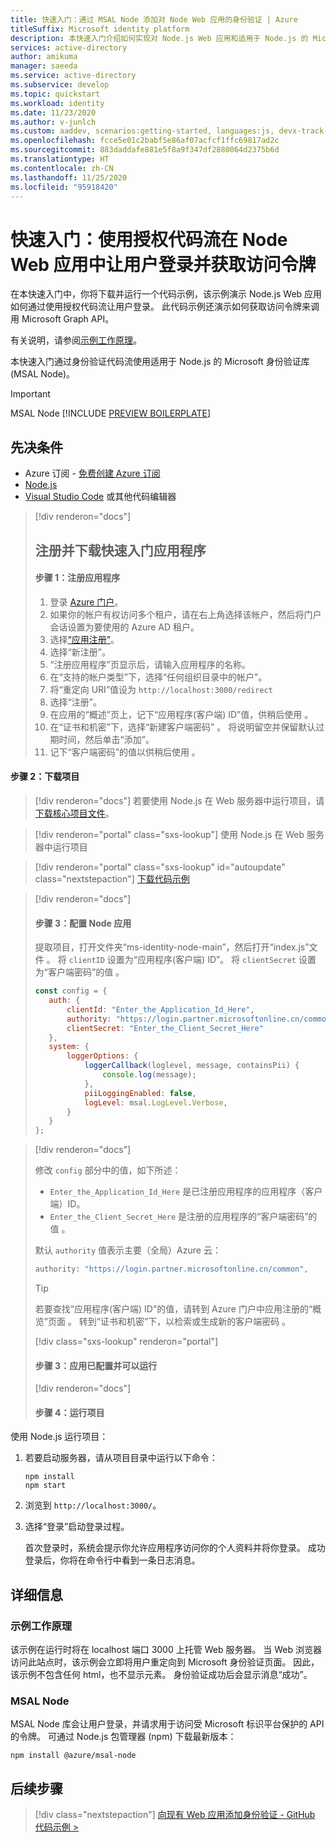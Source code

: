 ```yaml
---
title: 快速入门：通过 MSAL Node 添加对 Node Web 应用的身份验证 | Azure
titleSuffix: Microsoft identity platform
description: 本快速入门介绍如何实现对 Node.js Web 应用和适用于 Node.js 的 Microsoft 身份验证库 (MSAL) 的身份验证。
services: active-directory
author: amikuma
manager: saeeda
ms.service: active-directory
ms.subservice: develop
ms.topic: quickstart
ms.workload: identity
ms.date: 11/23/2020
ms.author: v-junlch
ms.custom: aaddev, scenarios:getting-started, languages:js, devx-track-js
ms.openlocfilehash: fcce5e01c2babf5e86af07acfcf1ffc69817ad2c
ms.sourcegitcommit: 883daddafe881e5f8a9f347df2880064d2375b6d
ms.translationtype: HT
ms.contentlocale: zh-CN
ms.lasthandoff: 11/25/2020
ms.locfileid: "95918420"
---
```

# <a name="quickstart-sign-in-users-and-get-an-access-token-in-a-node-web-app-using-the-auth-code-flow"></a>快速入门：使用授权代码流在 Node Web 应用中让用户登录并获取访问令牌

在本快速入门中，你将下载并运行一个代码示例，该示例演示 Node.js Web 应用如何通过使用授权代码流让用户登录。 此代码示例还演示如何获取访问令牌来调用 Microsoft Graph API。 

有关说明，请参阅[示例工作原理](#how-the-sample-works)。

本快速入门通过身份验证代码流使用适用于 Node.js 的 Microsoft 身份验证库 (MSAL Node)。

> [!IMPORTANT]
> MSAL Node [!INCLUDE [PREVIEW BOILERPLATE](../../../includes/active-directory-develop-preview.md)]

## <a name="prerequisites"></a>先决条件

* Azure 订阅 - [免费创建 Azure 订阅](https://www.azure.cn/pricing/1rmb-trial)
* [Node.js](https://nodejs.org/en/download/)
* [Visual Studio Code](https://code.visualstudio.com/download) 或其他代码编辑器

> [!div renderon="docs"]
> ## <a name="register-and-download-your-quickstart-application"></a>注册并下载快速入门应用程序
>
> #### <a name="step-1-register-your-application"></a>步骤 1：注册应用程序
>
> 1. 登录 [Azure 门户](https://portal.azure.cn)。
> 1. 如果你的帐户有权访问多个租户，请在右上角选择该帐户，然后将门户会话设置为要使用的 Azure AD 租户。
> 1. 选择[“应用注册”](https://portal.azure.cn/#blade/Microsoft_AAD_IAM/ActiveDirectoryMenuBlade/RegisteredAppsPreview)。
> 1. 选择“新注册”。
> 1. “注册应用程序”页显示后，请输入应用程序的名称。
> 1. 在“支持的帐户类型”下，选择“任何组织目录中的帐户”。 
> 1. 将“重定向 URI”值设为 `http://localhost:3000/redirect`
> 1. 选择“注册”。 
> 1. 在应用的“概述”页上，记下“应用程序(客户端) ID”值，供稍后使用 。
> 1. 在“证书和机密”下，选择“新建客户端密码” 。  将说明留空并保留默认过期时间，然后单击“添加”。
> 1. 记下“客户端密码”的值以供稍后使用 。

#### <a name="step-2-download-the-project"></a>步骤 2：下载项目

> [!div renderon="docs"]
> 若要使用 Node.js 在 Web 服务器中运行项目，请[下载核心项目文件](https://github.com/Azure-Samples/ms-identity-node/archive/main.zip)。

> [!div renderon="portal" class="sxs-lookup"]
> 使用 Node.js 在 Web 服务器中运行项目

> [!div renderon="portal" class="sxs-lookup" id="autoupdate" class="nextstepaction"]
> [下载代码示例](https://github.com/Azure-Samples/ms-identity-node/archive/main.zip)

> [!div renderon="docs"]
> #### <a name="step-3-configure-your-node-app"></a>步骤 3：配置 Node 应用
>
> 提取项目，打开文件夹“ms-identity-node-main”，然后打开“index.js”文件 。
> 将 `clientID` 设置为“应用程序(客户端) ID”。
> 将 `clientSecret` 设置为“客户端密码”的值 。
>
>```javascript
>const config = {
>    auth: {
>        clientId: "Enter_the_Application_Id_Here",
>        authority: "https://login.partner.microsoftonline.cn/common",
>        clientSecret: "Enter_the_Client_Secret_Here"
>    },
>    system: {
>        loggerOptions: {
>            loggerCallback(loglevel, message, containsPii) {
>                console.log(message);
>            },
>            piiLoggingEnabled: false,
>            logLevel: msal.LogLevel.Verbose,
>        }
>    }
>};
> ```

> [!div renderon="docs"]
>
> 修改 `config` 部分中的值，如下所述：
>
> - `Enter_the_Application_Id_Here` 是已注册应用程序的应用程序（客户端）ID。
> - `Enter_the_Client_Secret_Here` 是注册的应用程序的“客户端密码”的值 。
>
> 默认 `authority` 值表示主要（全局）Azure 云：
>
> ```javascript
> authority: "https://login.partner.microsoftonline.cn/common",
> ```
>
> > [!TIP]
> > 若要查找“应用程序(客户端) ID”的值，请转到 Azure 门户中应用注册的“概览”页面 。 转到“证书和机密”下，以检索或生成新的客户端密码 。
>
> [!div class="sxs-lookup" renderon="portal"]
> #### <a name="step-3-your-app-is-configured-and-ready-to-run"></a>步骤 3：应用已配置并可以运行
>
> [!div renderon="docs"]
>
> #### <a name="step-4-run-the-project"></a>步骤 4：运行项目

使用 Node.js 运行项目：

1. 若要启动服务器，请从项目目录中运行以下命令：
    ```console
    npm install
    npm start
    ```
1. 浏览到 `http://localhost:3000/`。

1. 选择“登录”启动登录过程。

    首次登录时，系统会提示你允许应用程序访问你的个人资料并将你登录。 成功登录后，你将在命令行中看到一条日志消息。

## <a name="more-information"></a>详细信息

### <a name="how-the-sample-works"></a>示例工作原理

该示例在运行时将在 localhost 端口 3000 上托管 Web 服务器。 当 Web 浏览器访问此站点时，该示例会立即将用户重定向到 Microsoft 身份验证页面。 因此，该示例不包含任何 html，也不显示元素。 身份验证成功后会显示消息“成功”。

### <a name="msal-node"></a>MSAL Node

MSAL Node 库会让用户登录，并请求用于访问受 Microsoft 标识平台保护的 API 的令牌。 可通过 Node.js 包管理器 (npm) 下载最新版本：

```console
npm install @azure/msal-node
```

## <a name="next-steps"></a>后续步骤

> [!div class="nextstepaction"]
> [向现有 Web 应用添加身份验证 - GitHub 代码示例 >](https://github.com/AzureAD/microsoft-authentication-library-for-js/tree/dev/samples/msal-node-samples/standalone-samples/auth-code)

